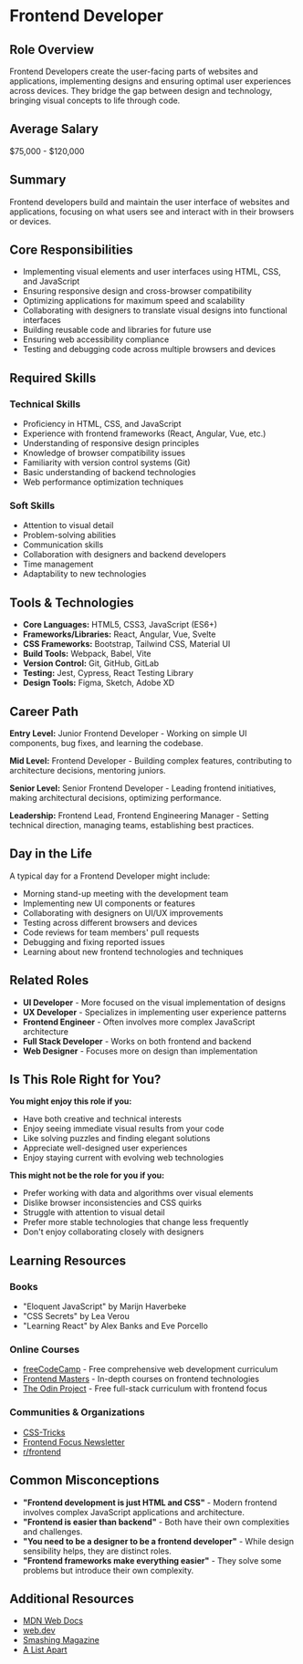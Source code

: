 # Frontend Developer

## Role Overview

Frontend Developers create the user-facing parts of websites and applications, implementing designs and ensuring optimal user experiences across devices. They bridge the gap between design and technology, bringing visual concepts to life through code.

## Average Salary

$75,000 - $120,000

## Summary

Frontend developers build and maintain the user interface of websites and applications, focusing on what users see and interact with in their browsers or devices.

## Core Responsibilities

- Implementing visual elements and user interfaces using HTML, CSS, and JavaScript
- Ensuring responsive design and cross-browser compatibility
- Optimizing applications for maximum speed and scalability
- Collaborating with designers to translate visual designs into functional interfaces
- Building reusable code and libraries for future use
- Ensuring web accessibility compliance
- Testing and debugging code across multiple browsers and devices

## Required Skills

### Technical Skills

- Proficiency in HTML, CSS, and JavaScript
- Experience with frontend frameworks (React, Angular, Vue, etc.)
- Understanding of responsive design principles
- Knowledge of browser compatibility issues
- Familiarity with version control systems (Git)
- Basic understanding of backend technologies
- Web performance optimization techniques

### Soft Skills

- Attention to visual detail
- Problem-solving abilities
- Communication skills
- Collaboration with designers and backend developers
- Time management
- Adaptability to new technologies

## Tools & Technologies

- **Core Languages:** HTML5, CSS3, JavaScript (ES6+)
- **Frameworks/Libraries:** React, Angular, Vue, Svelte
- **CSS Frameworks:** Bootstrap, Tailwind CSS, Material UI
- **Build Tools:** Webpack, Babel, Vite
- **Version Control:** Git, GitHub, GitLab
- **Testing:** Jest, Cypress, React Testing Library
- **Design Tools:** Figma, Sketch, Adobe XD

## Career Path

**Entry Level:** Junior Frontend Developer - Working on simple UI components, bug fixes, and learning the codebase.

**Mid Level:** Frontend Developer - Building complex features, contributing to architecture decisions, mentoring juniors.

**Senior Level:** Senior Frontend Developer - Leading frontend initiatives, making architectural decisions, optimizing performance.

**Leadership:** Frontend Lead, Frontend Engineering Manager - Setting technical direction, managing teams, establishing best practices.

## Day in the Life

A typical day for a Frontend Developer might include:

- Morning stand-up meeting with the development team
- Implementing new UI components or features
- Collaborating with designers on UI/UX improvements
- Testing across different browsers and devices
- Code reviews for team members' pull requests
- Debugging and fixing reported issues
- Learning about new frontend technologies and techniques

## Related Roles

- **UI Developer** - More focused on the visual implementation of designs
- **UX Developer** - Specializes in implementing user experience patterns
- **Frontend Engineer** - Often involves more complex JavaScript architecture
- **Full Stack Developer** - Works on both frontend and backend
- **Web Designer** - Focuses more on design than implementation

## Is This Role Right for You?

**You might enjoy this role if you:**

- Have both creative and technical interests
- Enjoy seeing immediate visual results from your code
- Like solving puzzles and finding elegant solutions
- Appreciate well-designed user experiences
- Enjoy staying current with evolving web technologies

**This might not be the role for you if you:**

- Prefer working with data and algorithms over visual elements
- Dislike browser inconsistencies and CSS quirks
- Struggle with attention to visual detail
- Prefer more stable technologies that change less frequently
- Don't enjoy collaborating closely with designers

## Learning Resources

### Books

- "Eloquent JavaScript" by Marijn Haverbeke
- "CSS Secrets" by Lea Verou
- "Learning React" by Alex Banks and Eve Porcello

### Online Courses

- [freeCodeCamp](https://www.freecodecamp.org/) - Free comprehensive web development curriculum
- [Frontend Masters](https://frontendmasters.com/) - In-depth courses on frontend technologies
- [The Odin Project](https://www.theodinproject.com/) - Free full-stack curriculum with frontend focus

### Communities & Organizations

- [CSS-Tricks](https://css-tricks.com/)
- [Frontend Focus Newsletter](https://frontendfoc.us/)
- [r/frontend](https://www.reddit.com/r/frontend/)

## Common Misconceptions

- **"Frontend development is just HTML and CSS"** - Modern frontend involves complex JavaScript applications and architecture.
- **"Frontend is easier than backend"** - Both have their own complexities and challenges.
- **"You need to be a designer to be a frontend developer"** - While design sensibility helps, they are distinct roles.
- **"Frontend frameworks make everything easier"** - They solve some problems but introduce their own complexity.

## Additional Resources

- [MDN Web Docs](https://developer.mozilla.org/)
- [web.dev](https://web.dev/)
- [Smashing Magazine](https://www.smashingmagazine.com/)
- [A List Apart](https://alistapart.com/)
